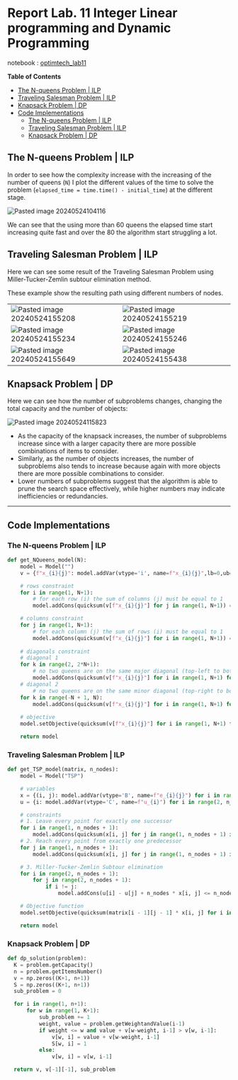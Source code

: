 # Report Lab. 11 Integer Linear programming and Dynamic Programming

notebook : [optimtech_lab11](University/5%20Optimization%20techniques/optimization-labs/Lab.%2011%20Integer%20Linear%20programming%20and%20Dynamic%20Programming/optimtech_lab11.ipynb)

**Table of Contents**

- [The N-queens Problem | ILP](#the-n-queens-problem--ilp)
- [Traveling Salesman Problem | ILP](#traveling-salesman-problem--ilp)
- [Knapsack Problem | DP](#knapsack-problem--dp)
- [Code Implementations](#code-implementations)
	- [The N-queens Problem | ILP](#the-n-queens-problem--ilp)
	- [Traveling Salesman Problem | ILP](#traveling-salesman-problem--ilp)
	- [Knapsack Problem | DP](#knapsack-problem--dp)


## The N-queens Problem | ILP

In order to see how the complexity increase with the increasing of the number of queens (`N`) I plot the different values of the time to solve the problem (`elapsed_time = time.time() - initial_time`) at the different stage. 

![Pasted image 20240524104116](University/5%20Optimization%20techniques/optimization-labs/Lab.%2011%20Integer%20Linear%20programming%20and%20Dynamic%20Programming/img/Pasted%20image%2020240524104116.png)

We can see that the using more than 60 queens the elapsed time start increasing quite fast and over the 80 the algorithm start struggling a lot. 

## Traveling Salesman Problem | ILP
Here we can see some result of the Traveling Salesman Problem using Miller-Tucker-Zemlin subtour elimination method.

These example show the resulting path using different numbers of nodes. 

|                                                                         |                                                                             |
| ----------------------------------------------------------------------- | --------------------------------------------------------------------------- |
| ![Pasted image 20240524155208](University/5%20Optimization%20techniques/optimization-labs/Lab.%2011%20Integer%20Linear%20programming%20and%20Dynamic%20Programming/img/Pasted%20image%2020240524155208.png) | ![Pasted image 20240524155219](University/5%20Optimization%20techniques/optimization-labs/Lab.%2011%20Integer%20Linear%20programming%20and%20Dynamic%20Programming/img/Pasted%20image%2020240524155219.png)<br> |
| ![Pasted image 20240524155234](University/5%20Optimization%20techniques/optimization-labs/Lab.%2011%20Integer%20Linear%20programming%20and%20Dynamic%20Programming/img/Pasted%20image%2020240524155234.png) | ![Pasted image 20240524155246](University/5%20Optimization%20techniques/optimization-labs/Lab.%2011%20Integer%20Linear%20programming%20and%20Dynamic%20Programming/img/Pasted%20image%2020240524155246.png)     |
| ![Pasted image 20240524155649](University/5%20Optimization%20techniques/optimization-labs/Lab.%2011%20Integer%20Linear%20programming%20and%20Dynamic%20Programming/img/Pasted%20image%2020240524155649.png) | ![Pasted image 20240524155438](University/5%20Optimization%20techniques/optimization-labs/Lab.%2011%20Integer%20Linear%20programming%20and%20Dynamic%20Programming/img/Pasted%20image%2020240524155438.png)     |


## Knapsack Problem | DP
Here we can see how the number of subproblems changes, changing the total capacity and the number of objects:

![Pasted image 20240524115823](University/5%20Optimization%20techniques/optimization-labs/Lab.%2011%20Integer%20Linear%20programming%20and%20Dynamic%20Programming/img/Pasted%20image%2020240524115823.png)

- As the capacity of the knapsack increases, the number of subproblems increase since with a larger capacity there are more possible combinations of items to consider.
- Similarly, as the number of objects increases, the number of subproblems also tends to increase because again with more objects there are more possible combinations to consider.
- Lower numbers of subproblems suggest that the algorithm is able to prune the search space effectively, while higher numbers may indicate inefficiencies or redundancies.

--- 

## Code Implementations 
### The N-queens Problem | ILP
```python
def get_NQueens_model(N):
    model = Model("")
    v = {f"x_{i}{j}": model.addVar(vtype='i', name=f"x_{i}{j}",lb=0,ub=1) for i in range(1,N+1) for j in range(1,N+1)}

    # rows constraint
    for i in range(1, N+1):
        # for each row (i) the sum of columns (j) must be equal to 1
        model.addCons(quicksum(v[f"x_{i}{j}"] for j in range(1, N+1)) == 1) 

    # columns constraint
    for j in range(1, N+1):
        # for each column (j) the sum of rows (i) must be equal to 1
        model.addCons(quicksum(v[f"x_{i}{j}"] for i in range(1, N+1)) == 1) 
    
    # diagonals constraint
    # diagonal 1
    for k in range(2, 2*N+1):
        # no two queens are on the same major diagonal (top-left to bottom-right)
        model.addCons(quicksum(v[f"x_{i}{j}"] for i in range(1, N+1) for j in range(1, N+1) if i+j == k) <= 1)
    # diagonal 2
        # no two queens are on the same minor diagonal (top-right to bottom-left)
    for k in range(-N + 1, N):
        model.addCons(quicksum(v[f"x_{i}{j}"] for i in range(1, N+1) for j in range(1, N+1) if i-j == k) <= 1)
        
    # objective
    model.setObjective(quicksum(v[f"x_{i}{j}"] for i in range(1, N+1) for j in range(1, N+1)), "maximize")

    return model
```

### Traveling Salesman Problem | ILP
```python 
def get_TSP_model(matrix, n_nodes):
    model = Model("TSP")

    # variables
    x = {(i, j): model.addVar(vtype='B', name=f"e_{i}{j}") for i in range(1, n_nodes + 1) for j in range(1, n_nodes + 1)}
    u = {i: model.addVar(vtype='C', name=f"u_{i}") for i in range(2, n_nodes + 1)}

    # constraints
    # 1. Leave every point for exactly one successor
    for i in range(1, n_nodes + 1):
        model.addCons(quicksum(x[i, j] for j in range(1, n_nodes + 1) if j != i) == 1, f"Outgoing_{i}")
    # 2. Reach every point from exactly one predecessor
    for j in range(1, n_nodes + 1):
        model.addCons(quicksum(x[i, j] for j in range(1, n_nodes + 1) if j != i) == 1, f"Incoming_{i}")

    # 3. Miller-Tucker-Zemlin Subtour elimination
    for i in range(2, n_nodes + 1):
        for j in range(2, n_nodes + 1):
            if i != j:
                model.addCons(u[i] - u[j] + n_nodes * x[i, j] <= n_nodes - 1, f"MTZ_{i}_{j}")

    # Objective function
    model.setObjective(quicksum(matrix[i - 1][j - 1] * x[i, j] for i in range(1, n_nodes + 1) for j in range(1, n_nodes + 1) if i != j))

    return model
```

### Knapsack Problem | DP
```python
def dp_solution(problem):
  K = problem.getCapacity()
  n = problem.getItemsNumber()
  v = np.zeros((K+1, n+1))
  S = np.zeros((K+1, n+1))
  sub_problem = 0

  for i in range(1, n+1):
      for w in range(1, K+1):
          sub_problem += 1
          weight, value = problem.getWeightandValue(i-1)
          if weight <= w and value + v[w-weight, i-1] > v[w, i-1]:
              v[w, i] = value + v[w-weight, i-1]
              S[w, i] = 1
          else:
              v[w, i] = v[w, i-1]

  return v, v[-1][-1], sub_problem
```